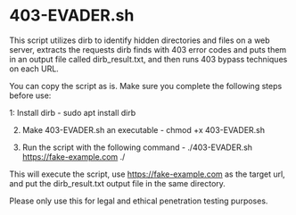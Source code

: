 # 403-EVADER.sh
This script utilizes dirb to identify hidden directories and files on a web server, extracts the requests dirb finds with 403 error codes and puts them in an output file called dirb_result.txt, and then runs 403 bypass techniques on each URL.

You can copy the script as is. Make sure you complete the following steps before use:

1: Install dirb - sudo apt install dirb

2. Make 403-EVADER.sh an executable - chmod +x 403-EVADER.sh

3. Run the script with the following command - ./403-EVADER.sh https://fake-example.com ./

This will execute the script, use https://fake-example.com as the target url, and put the dirb_result.txt output file in the same directory.

Please only use this for legal and ethical penetration testing purposes.
